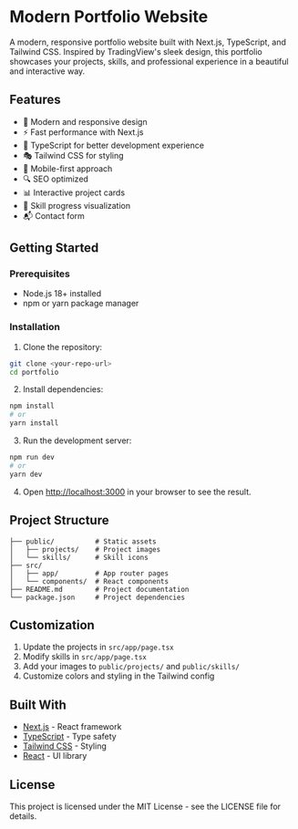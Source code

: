 # Modern Portfolio Website

A modern, responsive portfolio website built with Next.js, TypeScript, and Tailwind CSS. Inspired by TradingView's sleek design, this portfolio showcases your projects, skills, and professional experience in a beautiful and interactive way.

## Features

- 🎨 Modern and responsive design
- ⚡ Fast performance with Next.js
- 🎯 TypeScript for better development experience
- 🎭 Tailwind CSS for styling
- 📱 Mobile-first approach
- 🔍 SEO optimized
- 📊 Interactive project cards
- 🎯 Skill progress visualization
- 📬 Contact form

## Getting Started

### Prerequisites

- Node.js 18+ installed
- npm or yarn package manager

### Installation

1. Clone the repository:
```bash
git clone <your-repo-url>
cd portfolio
```

2. Install dependencies:
```bash
npm install
# or
yarn install
```

3. Run the development server:
```bash
npm run dev
# or
yarn dev
```

4. Open [http://localhost:3000](http://localhost:3000) in your browser to see the result.

## Project Structure

```
├── public/          # Static assets
│   ├── projects/    # Project images
│   └── skills/      # Skill icons
├── src/
│   ├── app/         # App router pages
│   └── components/  # React components
├── README.md        # Project documentation
└── package.json     # Project dependencies
```

## Customization

1. Update the projects in `src/app/page.tsx`
2. Modify skills in `src/app/page.tsx`
3. Add your images to `public/projects/` and `public/skills/`
4. Customize colors and styling in the Tailwind config

## Built With

- [Next.js](https://nextjs.org/) - React framework
- [TypeScript](https://www.typescriptlang.org/) - Type safety
- [Tailwind CSS](https://tailwindcss.com/) - Styling
- [React](https://reactjs.org/) - UI library

## License

This project is licensed under the MIT License - see the LICENSE file for details. 